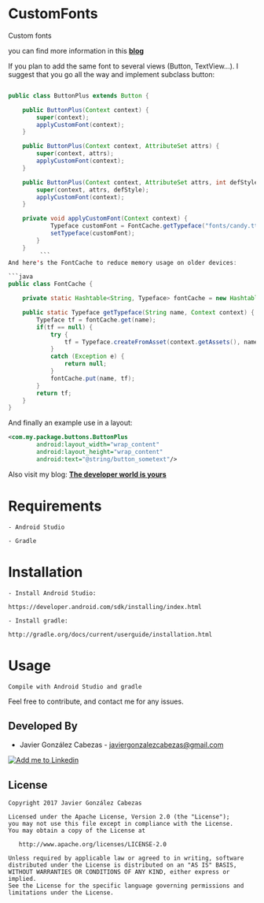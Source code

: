 # CustomFonts
Custom fonts

you can find more information in this **[blog](http://thedeveloperworldisyours.com/android/custom-fonts-in-android/#sthash.TplSUNFo.QiQjI5i0.dpbs)**

If you plan to add the same font to several views (Button, TextView...).  I suggest that you go all the way and implement subclass button:


```java

public class ButtonPlus extends Button {

    public ButtonPlus(Context context) {
        super(context);
        applyCustomFont(context);
    }

    public ButtonPlus(Context context, AttributeSet attrs) {
        super(context, attrs);
        applyCustomFont(context);
    }

    public ButtonPlus(Context context, AttributeSet attrs, int defStyle) {
        super(context, attrs, defStyle);
        applyCustomFont(context);
    }

    private void applyCustomFont(Context context) {
            Typeface customFont = FontCache.getTypeface("fonts/candy.ttf", context);
            setTypeface(customFont);
        }
    }
         ```
And here's the FontCache to reduce memory usage on older devices:

```java
public class FontCache {

    private static Hashtable<String, Typeface> fontCache = new Hashtable<>();

    public static Typeface getTypeface(String name, Context context) {
        Typeface tf = fontCache.get(name);
        if(tf == null) {
            try {
                tf = Typeface.createFromAsset(context.getAssets(), name);
            }
            catch (Exception e) {
                return null;
            }
            fontCache.put(name, tf);
        }
        return tf;
    }
}
 ```

And finally an example use in a layout:
```xml
<com.my.package.buttons.ButtonPlus
        android:layout_width="wrap_content"
        android:layout_height="wrap_content"
        android:text="@string/button_sometext"/>
```

Also visit my blog: **[The developer world is yours](http://thedeveloperworldisyours.com/)**

# Requirements

    - Android Studio

    - Gradle


# Installation

    - Install Android Studio:

    https://developer.android.com/sdk/installing/index.html

    - Install gradle:

    http://gradle.org/docs/current/userguide/installation.html

# Usage
    Compile with Android Studio and gradle


Feel free to contribute, and contact me for any issues.

Developed By
------------
* Javier González Cabezas - <javiergonzalezcabezas@gmail.com>

<a href="https://es.linkedin.com/in/javier-gonz%C3%A1lez-cabezas-8b4b2231">
  <img alt="Add me to Linkedin" src="https://github.com/JorgeCastilloPrz/EasyMVP/blob/master/art/linkedin.png" />
</a>

License
-------

    Copyright 2017 Javier González Cabezas

    Licensed under the Apache License, Version 2.0 (the "License");
    you may not use this file except in compliance with the License.
    You may obtain a copy of the License at

       http://www.apache.org/licenses/LICENSE-2.0

    Unless required by applicable law or agreed to in writing, software
    distributed under the License is distributed on an "AS IS" BASIS,
    WITHOUT WARRANTIES OR CONDITIONS OF ANY KIND, either express or implied.
    See the License for the specific language governing permissions and
    limitations under the License.
